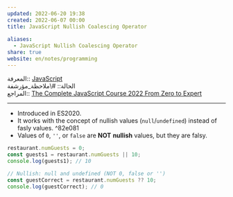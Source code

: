 ```yaml
---  
updated: 2022-06-20 19:38  
created: 2022-06-07 00:00  
title: JavaScript Nullish Coalescing Operator  
  
aliases:  
  - JavaScript Nullish Coalescing Operator  
share: true  
website: en/notes/programming  
---  
```

  
المعرفة:: [JavaScript](JavaScript)  
الحالة:: #\ملاحظة_مؤرشفة  
المراجع:: [The Complete JavaScript Course 2022 From Zero to Expert](The%20Complete%20JavaScript%20Course%202022%20From%20Zero%20to%20Expert)  
  
---  
  
- Introduced in ES2020.  
- It works with the concept of nullish values (`null`/`undefined`) instead of fasly values. ^82e081  
- Values of `0`, `''`, or `false` are **NOT** **nullish** values, but they are falsy.  
  
```js  
restaurant.numGuests = 0;  
const guests1 = restaurant.numGuests || 10;  
console.log(guests1); // 10  
  
// Nullish: null and undefined (NOT 0, false or '')  
const guestCorrect = restaurant.numGuests ?? 10;  
console.log(guestCorrect); // 0  
```  
